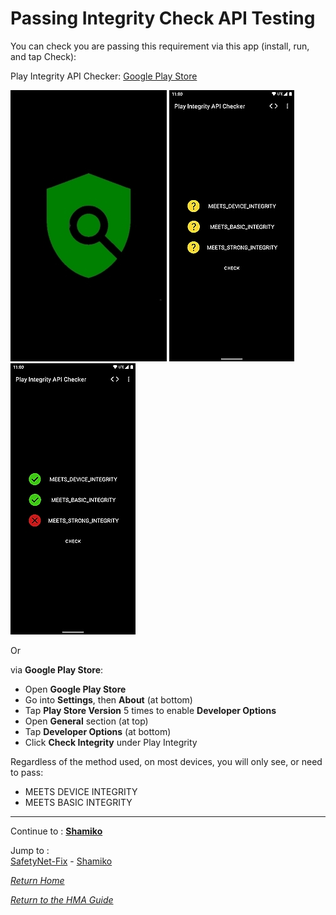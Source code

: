 # Passing Integrity Check API Testing

You can check you are passing this requirement via this app (install, run, and tap Check): 

Play Integrity API Checker: [Google Play Store](https://play.google.com/store/apps/details?id=gr.nikolasspyr.integritycheck)

![play integrity check app logo](image/integritylogo.jpg?raw=true) ![play integrity check app screenshot1](image/integrity1.jpg?raw=true) ![play integrity check app screenshot2](image/integrity2.jpg?raw=true)

Or 

via **Google Play Store**:

- Open **Google Play Store**
- Go into **Settings**, then **About** (at bottom)
- Tap **Play Store Version** 5 times to enable **Developer Options**
- Open **General** section (at top)
- Tap **Developer Options** (at bottom)
- Click **Check Integrity** under Play Integrity

Regardless of the method used, on most devices, you will only see, or need to pass:

- MEETS DEVICE INTEGRITY
- MEETS BASIC INTEGRITY

---

Continue to :
[<b>Shamiko</b>](Magisk-Shamiko.md)

Jump to :<br>
[SafetyNet-Fix] - [Shamiko]

[<i>Return Home</i>](Magisk.md)

[<i>Return to the HMA Guide</i>](README.md)

<!--List of page links-->
[HMA Home]: (README.md)
[Install LSPosed]: Install-LSPosed.md
[Install HMA]: Install.md
[Compare HMA Blacklist vs Whitelist Modes]: BlacklistvsWhitelist.md
[Configure BlackList]: BlackList.md
[Configure WhiteList]: WhiteList.md
[Test HMA]: TestHMA.md
[Backup and Restore]: BackupAndRestore.md
[KnownIssues]: https://github.com/mModule/guide_hma/blob/master/KnownIssues.md

[Magisk]: Magisk.md
[SafetyNet-Fix]: https://github.com/mModule/guide_hma/blob/master/Magisk-SafetyNet-Fix.md
[PlayIntegrity]: https://github.com/mModule/guide_hma/blob/master/Integrity-Check.md
[Shamiko]: https://github.com/mModule/guide_hma/blob/master/Magisk-Shamiko.md
